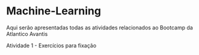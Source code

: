# Machine-Learning

Aqui serão apresentadas todas as atividades relacionados ao Bootcamp da Atlantico Avantis

Atividade 1 - Exercícios para fixação
